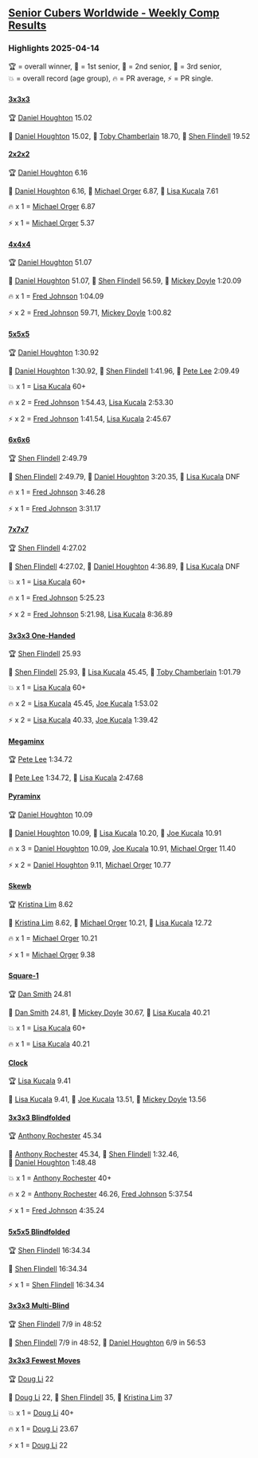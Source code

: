 <style>table {white-space: nowrap;}</style>
<link rel="stylesheet" type="text/css" href="/scw-comp/css/flags.css" />

## [Senior Cubers Worldwide - Weekly Comp Results](/scw-comp/results/)
### Highlights 2025-04-14

<span style="white-space: nowrap;">🏆 = overall winner</span>, <span style="white-space: nowrap;">🥇 = 1st senior</span>, <span style="white-space: nowrap;">🥈 = 2nd senior</span>, <span style="white-space: nowrap;">🥉 = 3rd senior</span>, <span style="white-space: nowrap;">💥 = overall record (age group)</span>, <span style="white-space: nowrap;">🔥 = PR average</span>, <span style="white-space: nowrap;">⚡ = PR single</span>.

#### [3x3x3](333.md)

<span style="white-space: nowrap;">🏆 [Daniel Houghton](../../persons/daniel_houghton/333.md) 15.02</span>

<span style="white-space: nowrap;">🥇 [Daniel Houghton](../../persons/daniel_houghton/333.md) 15.02</span>, <span style="white-space: nowrap;">🥈 [Toby Chamberlain](../../persons/toby_chamberlain/333.md) 18.70</span>, <span style="white-space: nowrap;">🥉 [Shen Flindell](../../persons/shen_flindell/333.md) 19.52</span>

#### [2x2x2](222.md)

<span style="white-space: nowrap;">🏆 [Daniel Houghton](../../persons/daniel_houghton/222.md) 6.16</span>

<span style="white-space: nowrap;">🥇 [Daniel Houghton](../../persons/daniel_houghton/222.md) 6.16</span>, <span style="white-space: nowrap;">🥈 [Michael Orger](../../persons/michael_orger/222.md) 6.87</span>, <span style="white-space: nowrap;">🥉 [Lisa Kucala](../../persons/lisa_kucala/222.md) 7.61</span>

🔥 x 1 = <span style="white-space: nowrap;">[Michael Orger](../../persons/michael_orger/222.md) 6.87</span>

⚡ x 1 = <span style="white-space: nowrap;">[Michael Orger](../../persons/michael_orger/222.md) 5.37</span>

#### [4x4x4](444.md)

<span style="white-space: nowrap;">🏆 [Daniel Houghton](../../persons/daniel_houghton/444.md) 51.07</span>

<span style="white-space: nowrap;">🥇 [Daniel Houghton](../../persons/daniel_houghton/444.md) 51.07</span>, <span style="white-space: nowrap;">🥈 [Shen Flindell](../../persons/shen_flindell/444.md) 56.59</span>, <span style="white-space: nowrap;">🥉 [Mickey Doyle](../../persons/mickey_doyle/444.md) 1:20.09</span>

🔥 x 1 = <span style="white-space: nowrap;">[Fred Johnson](../../persons/fred_johnson/444.md) 1:04.09</span>

⚡ x 2 = <span style="white-space: nowrap;">[Fred Johnson](../../persons/fred_johnson/444.md) 59.71</span>, <span style="white-space: nowrap;">[Mickey Doyle](../../persons/mickey_doyle/444.md) 1:00.82</span>

#### [5x5x5](555.md)

<span style="white-space: nowrap;">🏆 [Daniel Houghton](../../persons/daniel_houghton/555.md) 1:30.92</span>

<span style="white-space: nowrap;">🥇 [Daniel Houghton](../../persons/daniel_houghton/555.md) 1:30.92</span>, <span style="white-space: nowrap;">🥈 [Shen Flindell](../../persons/shen_flindell/555.md) 1:41.96</span>, <span style="white-space: nowrap;">🥉 [Pete Lee](../../persons/pete_lee/555.md) 2:09.49</span>

💥 x 1 = <span style="white-space: nowrap;">[Lisa Kucala](../../persons/lisa_kucala/555.md) 60+</span>

🔥 x 2 = <span style="white-space: nowrap;">[Fred Johnson](../../persons/fred_johnson/555.md) 1:54.43</span>, <span style="white-space: nowrap;">[Lisa Kucala](../../persons/lisa_kucala/555.md) 2:53.30</span>

⚡ x 2 = <span style="white-space: nowrap;">[Fred Johnson](../../persons/fred_johnson/555.md) 1:41.54</span>, <span style="white-space: nowrap;">[Lisa Kucala](../../persons/lisa_kucala/555.md) 2:45.67</span>

#### [6x6x6](666.md)

<span style="white-space: nowrap;">🏆 [Shen Flindell](../../persons/shen_flindell/666.md) 2:49.79</span>

<span style="white-space: nowrap;">🥇 [Shen Flindell](../../persons/shen_flindell/666.md) 2:49.79</span>, <span style="white-space: nowrap;">🥈 [Daniel Houghton](../../persons/daniel_houghton/666.md) 3:20.35</span>, <span style="white-space: nowrap;">🥉 [Lisa Kucala](../../persons/lisa_kucala/666.md) DNF</span>

🔥 x 1 = <span style="white-space: nowrap;">[Fred Johnson](../../persons/fred_johnson/666.md) 3:46.28</span>

⚡ x 1 = <span style="white-space: nowrap;">[Fred Johnson](../../persons/fred_johnson/666.md) 3:31.17</span>

#### [7x7x7](777.md)

<span style="white-space: nowrap;">🏆 [Shen Flindell](../../persons/shen_flindell/777.md) 4:27.02</span>

<span style="white-space: nowrap;">🥇 [Shen Flindell](../../persons/shen_flindell/777.md) 4:27.02</span>, <span style="white-space: nowrap;">🥈 [Daniel Houghton](../../persons/daniel_houghton/777.md) 4:36.89</span>, <span style="white-space: nowrap;">🥉 [Lisa Kucala](../../persons/lisa_kucala/777.md) DNF</span>

💥 x 1 = <span style="white-space: nowrap;">[Lisa Kucala](../../persons/lisa_kucala/777.md) 60+</span>

🔥 x 1 = <span style="white-space: nowrap;">[Fred Johnson](../../persons/fred_johnson/777.md) 5:25.23</span>

⚡ x 2 = <span style="white-space: nowrap;">[Fred Johnson](../../persons/fred_johnson/777.md) 5:21.98</span>, <span style="white-space: nowrap;">[Lisa Kucala](../../persons/lisa_kucala/777.md) 8:36.89</span>

#### [3x3x3 One-Handed](333oh.md)

<span style="white-space: nowrap;">🏆 [Shen Flindell](../../persons/shen_flindell/333oh.md) 25.93</span>

<span style="white-space: nowrap;">🥇 [Shen Flindell](../../persons/shen_flindell/333oh.md) 25.93</span>, <span style="white-space: nowrap;">🥈 [Lisa Kucala](../../persons/lisa_kucala/333oh.md) 45.45</span>, <span style="white-space: nowrap;">🥉 [Toby Chamberlain](../../persons/toby_chamberlain/333oh.md) 1:01.79</span>

💥 x 1 = <span style="white-space: nowrap;">[Lisa Kucala](../../persons/lisa_kucala/333oh.md) 60+</span>

🔥 x 2 = <span style="white-space: nowrap;">[Lisa Kucala](../../persons/lisa_kucala/333oh.md) 45.45</span>, <span style="white-space: nowrap;">[Joe Kucala](../../persons/joe_kucala/333oh.md) 1:53.02</span>

⚡ x 2 = <span style="white-space: nowrap;">[Lisa Kucala](../../persons/lisa_kucala/333oh.md) 40.33</span>, <span style="white-space: nowrap;">[Joe Kucala](../../persons/joe_kucala/333oh.md) 1:39.42</span>

#### [Megaminx](minx.md)

<span style="white-space: nowrap;">🏆 [Pete Lee](../../persons/pete_lee/minx.md) 1:34.72</span>

<span style="white-space: nowrap;">🥇 [Pete Lee](../../persons/pete_lee/minx.md) 1:34.72</span>, <span style="white-space: nowrap;">🥈 [Lisa Kucala](../../persons/lisa_kucala/minx.md) 2:47.68</span>

#### [Pyraminx](pyram.md)

<span style="white-space: nowrap;">🏆 [Daniel Houghton](../../persons/daniel_houghton/pyram.md) 10.09</span>

<span style="white-space: nowrap;">🥇 [Daniel Houghton](../../persons/daniel_houghton/pyram.md) 10.09</span>, <span style="white-space: nowrap;">🥈 [Lisa Kucala](../../persons/lisa_kucala/pyram.md) 10.20</span>, <span style="white-space: nowrap;">🥉 [Joe Kucala](../../persons/joe_kucala/pyram.md) 10.91</span>

🔥 x 3 = <span style="white-space: nowrap;">[Daniel Houghton](../../persons/daniel_houghton/pyram.md) 10.09</span>, <span style="white-space: nowrap;">[Joe Kucala](../../persons/joe_kucala/pyram.md) 10.91</span>, <span style="white-space: nowrap;">[Michael Orger](../../persons/michael_orger/pyram.md) 11.40</span>

⚡ x 2 = <span style="white-space: nowrap;">[Daniel Houghton](../../persons/daniel_houghton/pyram.md) 9.11</span>, <span style="white-space: nowrap;">[Michael Orger](../../persons/michael_orger/pyram.md) 10.77</span>

#### [Skewb](skewb.md)

<span style="white-space: nowrap;">🏆 [Kristina Lim](../../persons/kristina_lim/skewb.md) 8.62</span>

<span style="white-space: nowrap;">🥇 [Kristina Lim](../../persons/kristina_lim/skewb.md) 8.62</span>, <span style="white-space: nowrap;">🥈 [Michael Orger](../../persons/michael_orger/skewb.md) 10.21</span>, <span style="white-space: nowrap;">🥉 [Lisa Kucala](../../persons/lisa_kucala/skewb.md) 12.72</span>

🔥 x 1 = <span style="white-space: nowrap;">[Michael Orger](../../persons/michael_orger/skewb.md) 10.21</span>

⚡ x 1 = <span style="white-space: nowrap;">[Michael Orger](../../persons/michael_orger/skewb.md) 9.38</span>

#### [Square-1](sq1.md)

<span style="white-space: nowrap;">🏆 [Dan Smith](../../persons/dan_smith/sq1.md) 24.81</span>

<span style="white-space: nowrap;">🥇 [Dan Smith](../../persons/dan_smith/sq1.md) 24.81</span>, <span style="white-space: nowrap;">🥈 [Mickey Doyle](../../persons/mickey_doyle/sq1.md) 30.67</span>, <span style="white-space: nowrap;">🥉 [Lisa Kucala](../../persons/lisa_kucala/sq1.md) 40.21</span>

💥 x 1 = <span style="white-space: nowrap;">[Lisa Kucala](../../persons/lisa_kucala/sq1.md) 60+</span>

🔥 x 1 = <span style="white-space: nowrap;">[Lisa Kucala](../../persons/lisa_kucala/sq1.md) 40.21</span>

#### [Clock](clock.md)

<span style="white-space: nowrap;">🏆 [Lisa Kucala](../../persons/lisa_kucala/clock.md) 9.41</span>

<span style="white-space: nowrap;">🥇 [Lisa Kucala](../../persons/lisa_kucala/clock.md) 9.41</span>, <span style="white-space: nowrap;">🥈 [Joe Kucala](../../persons/joe_kucala/clock.md) 13.51</span>, <span style="white-space: nowrap;">🥉 [Mickey Doyle](../../persons/mickey_doyle/clock.md) 13.56</span>

#### [3x3x3 Blindfolded](333bf.md)

<span style="white-space: nowrap;">🏆 [Anthony Rochester](../../persons/anthony_rochester/333bf.md) 45.34</span>

<span style="white-space: nowrap;">🥇 [Anthony Rochester](../../persons/anthony_rochester/333bf.md) 45.34</span>, <span style="white-space: nowrap;">🥈 [Shen Flindell](../../persons/shen_flindell/333bf.md) 1:32.46</span>, <span style="white-space: nowrap;">🥉 [Daniel Houghton](../../persons/daniel_houghton/333bf.md) 1:48.48</span>

💥 x 1 = <span style="white-space: nowrap;">[Anthony Rochester](../../persons/anthony_rochester/333bf.md) 40+</span>

🔥 x 2 = <span style="white-space: nowrap;">[Anthony Rochester](../../persons/anthony_rochester/333bf.md) 46.26</span>, <span style="white-space: nowrap;">[Fred Johnson](../../persons/fred_johnson/333bf.md) 5:37.54</span>

⚡ x 1 = <span style="white-space: nowrap;">[Fred Johnson](../../persons/fred_johnson/333bf.md) 4:35.24</span>

#### [5x5x5 Blindfolded](555bf.md)

<span style="white-space: nowrap;">🏆 [Shen Flindell](../../persons/shen_flindell/555bf.md) 16:34.34</span>

<span style="white-space: nowrap;">🥇 [Shen Flindell](../../persons/shen_flindell/555bf.md) 16:34.34</span>

⚡ x 1 = <span style="white-space: nowrap;">[Shen Flindell](../../persons/shen_flindell/555bf.md) 16:34.34</span>

#### [3x3x3 Multi-Blind](333mbf.md)

<span style="white-space: nowrap;">🏆 [Shen Flindell](../../persons/shen_flindell/333mbf.md) 7/9 in 48:52</span>

<span style="white-space: nowrap;">🥇 [Shen Flindell](../../persons/shen_flindell/333mbf.md) 7/9 in 48:52</span>, <span style="white-space: nowrap;">🥈 [Daniel Houghton](../../persons/daniel_houghton/333mbf.md) 6/9 in 56:53</span>

#### [3x3x3 Fewest Moves](333fm.md)

<span style="white-space: nowrap;">🏆 [Doug Li](../../persons/doug_li/333fm.md) 22</span>

<span style="white-space: nowrap;">🥇 [Doug Li](../../persons/doug_li/333fm.md) 22</span>, <span style="white-space: nowrap;">🥈 [Shen Flindell](../../persons/shen_flindell/333fm.md) 35</span>, <span style="white-space: nowrap;">🥉 [Kristina Lim](../../persons/kristina_lim/333fm.md) 37</span>

💥 x 1 = <span style="white-space: nowrap;">[Doug Li](../../persons/doug_li/333fm.md) 40+</span>

🔥 x 1 = <span style="white-space: nowrap;">[Doug Li](../../persons/doug_li/333fm.md) 23.67</span>

⚡ x 1 = <span style="white-space: nowrap;">[Doug Li](../../persons/doug_li/333fm.md) 22</span>


<!-- Global site tag (gtag.js) - Google Analytics -->
<script async src="https://www.googletagmanager.com/gtag/js?id=UA-86348435-3"></script>
<script>window.dataLayer = window.dataLayer || []; function gtag() {dataLayer.push(arguments);} gtag('js', new Date()); gtag('config', 'UA-86348435-3');</script>

